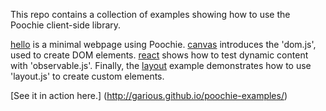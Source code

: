 This repo contains a collection of examples showing how to use the Poochie
client-side library.

[hello](hello/) is a minimal webpage using Poochie.  [canvas](canvas/)
introduces the 'dom.js', used to create DOM elements.  [react](react/)
shows how to test dynamic content with 'observable.js'.  Finally, the
[layout](layout/) example demonstrates how to use 'layout.js' to create
custom elements.


[See it in action here.] (http://garious.github.io/poochie-examples/)

